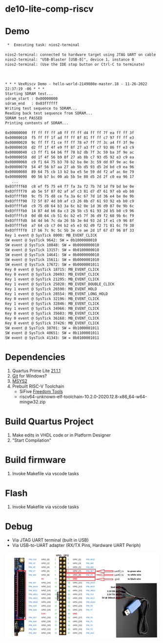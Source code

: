 # de10-lite-comp-riscv

# Demo
```
 *  Executing task: nios2-terminal 

nios2-terminal: connected to hardware target using JTAG UART on cable
nios2-terminal: "USB-Blaster [USB-0]", device 1, instance 0
nios2-terminal: (Use the IDE stop button or Ctrl-C to terminate)



* * * VexRiscv Demo - hello-world-2149080e-master.18 - 11-26-2022 22:37:19 -06 * * *
Starting SDRAM test...
sdram_start : 0x00000000
sdram_end   : 0x03ffffff
Writing test sequence to SDRAM...
Reading back test sequence from SDRAM...
SDRAM test PASSED
Printing contents of SDRAM...

0x00000000  ff ff ff ff a8 ff ff ff d4 ff ff 7f ea ff ff 3f 
0x00000010  f5 ff ff 1f ad ff ff 8f 81 ff ff c7 97 ff ff e3 
0x00000020  9c ff ff f1 ce ff ff 78 e7 ff 7f 3c a4 ff 3f 9e
0x00000030  d2 ff 1f 4f e9 ff 8f 27 a3 ff c7 93 86 ff e3 c9
0x00000040  c3 ff f1 64 b6 ff 78 b2 db 7f 3c 59 ba 3f 9e ac
0x00000050  dd 1f 4f 56 b9 8f 27 ab 8b c7 93 d5 92 e3 c9 ea
0x00000060  c9 f1 64 75 b3 78 b2 ba 0e 3c 59 dd 07 9e ac 6e
0x00000070  54 4f 56 b7 aa 27 ab 5b d5 93 d5 2d bd c9 ea 96
0x00000080  89 64 75 cb 13 b2 ba e5 5e 59 dd f2 af ac 6e 79
0x00000090  00 56 b7 bc 00 ab 5b 5e 80 d5 2d 2f c0 ea 96 17
   ...
0x03ffff60  c8 ef f5 75 e4 f7 fa 3a f2 7b 7d 1d f9 bd be 0e
0x03ffff70  ab 5e 5f 87 02 af af c3 81 d7 d7 61 97 eb eb b0
0x03ffff80  9c f5 75 d8 ce fa 3a 6c 67 7d 1d 36 e4 be 0e 9b
0x03ffff90  72 5f 87 4d b9 af c3 26 8b d7 61 93 92 eb b0 c9
0x03ffffa0  c9 75 d8 64 b3 3a 6c b2 0e 1d 36 d9 87 0e 9b 6c
0x03ffffb0  14 87 4d b6 8a c3 26 5b c5 61 93 2d b5 b0 c9 96 
0x03ffffc0  0d d8 64 cb 51 6c b2 e5 7f 36 d9 f2 68 9b 6c f9 
0x03ffffd0  b4 4d b6 7c da 26 5b 3e 6d 93 2d 1f e1 c9 96 8f
0x03ffffe0  a7 64 cb c7 04 b2 e5 e3 02 d9 f2 71 81 6c f9 38
0x03fffff0  17 b6 7c 9c 5c 5b 3e ce ae 2d 1f 67 d7 96 8f 33
Key 1 event @ SysTick 8000: MB_EVENT_CLICK
SW event @ SysTick 9642: SW = 0b1000000010
SW event @ SysTick 10848: SW = 0b0000000010
SW event @ SysTick 13157: SW = 0b0100000010
SW event @ SysTick 14641: SW = 0b0000000010
SW event @ SysTick 15611: SW = 0b0000001010
SW event @ SysTick 17672: SW = 0b0000001011
Key 0 event @ SysTick 18715: MB_EVENT_CLICK
Key 0 event @ SysTick 20493: MB_EVENT_CLICK
Key 1 event @ SysTick 21295: MB_EVENT_CLICK
Key 1 event @ SysTick 25020: MB_EVENT_DOUBLE_CLICK
Key 1 event @ SysTick 26590: MB_EVENT_HOLD
Key 1 event @ SysTick 28554: MB_EVENT_LONG_HOLD
Key 0 event @ SysTick 32196: MB_EVENT_CLICK
Key 1 event @ SysTick 32846: MB_EVENT_CLICK
Key 1 event @ SysTick 34966: MB_EVENT_CLICK
Key 0 event @ SysTick 35603: MB_EVENT_CLICK
Key 0 event @ SysTick 36168: MB_EVENT_CLICK
Key 0 event @ SysTick 37426: MB_EVENT_CLICK
SW event @ SysTick 38701: SW = 0b1000001011
SW event @ SysTick 40651: SW = 0b1100001011
SW event @ SysTick 41343: SW = 0b0100001011
```

# Dependencies
1. Quartus Prime Lite [21.1.1](https://www.intel.com/content/www/us/en/software-kit/736572/intel-quartus-prime-lite-edition-design-software-version-21-1-1-for-windows.html)
2. [Git](https://gitforwindows.org/) for Windows?
3. [MSYS2](https://www.msys2.org/#installation)
4. Prebuilt RISC-V Toolchain
    - SiFive [Freedom Tools](https://github.com/sifive/freedom-tools/releases)
    - riscv64-unknown-elf-toolchain-10.2.0-2020.12.8-x86_64-w64-mingw32.zip

# Build Quartus Project
1. Make edits in VHDL code or in Platform Designer
2. "Start Compilation"

# Build firmware
1. Invoke Makefile via vscode tasks

# Flash
1. Invoke Makefile via vscode tasks

# Debug
- Via JTAG UART terminal (built in USB)
- Via USB-to-UART adapter (RX/TX Pins, Hardware UART Periph)

![](img/uart0_wiring.png)
